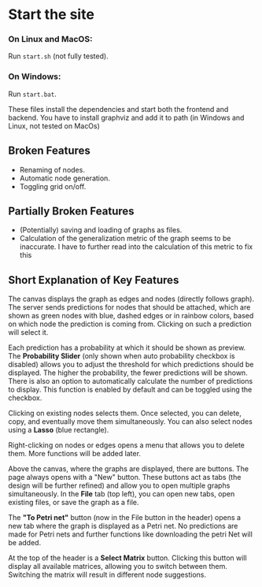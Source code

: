 # Start the site

### On Linux and MacOS:
Run `start.sh` (not fully tested).

### On Windows:
Run `start.bat`.

These files install the dependencies and start both the frontend and backend.
You have to install graphviz and add it to path (in Windows and Linux, not tested on MacOs)

## Broken Features

- Renaming of nodes.
- Automatic node generation.
- Toggling grid on/off.

## Partially Broken Features

- (Potentially) saving and loading of graphs as files.
- Calculation of the generalization metric of the graph seems to be inaccurate. I have to further read into the calculation of this metric to fix this

## Short Explanation of Key Features

The canvas displays the graph as edges and nodes (directly follows graph). The server sends predictions for nodes that should be attached, which are shown as green nodes with blue, dashed edges or in rainbow colors, based on which node the prediction is coming from. Clicking on such a prediction will select it.

Each prediction has a probability at which it should be shown as preview. The **Probability Slider** (only shown when auto probability checkbox is disabled) allows you to adjust the threshold for which predictions should be displayed. The higher the probability, the fewer predictions will be shown. There is also an option to automatically calculate the number of predictions to display. This function is enabled by default and can be toggled using the checkbox.

Clicking on existing nodes selects them. Once selected, you can delete, copy, and eventually move them simultaneously. You can also select nodes using a **Lasso** (blue rectangle).

Right-clicking on nodes or edges opens a menu that allows you to delete them. More functions will be added later.

Above the canvas, where the graphs are displayed, there are buttons. The page always opens with a "New" button. These buttons act as tabs (the design will be further refined) and allow you to open multiple graphs simultaneously. In the **File** tab (top left), you can open new tabs, open existing files, or save the graph as a file.

The **"To Petri net"** button (now in the File button in the header) opens a new tab where the graph is displayed as a Petri net. No predictions are made for Petri nets and further functions like downloading the petri Net will be added.

At the top of the header is a **Select Matrix** button. Clicking this button will display all available matrices, allowing you to switch between them. Switching the matrix will result in different node suggestions.
